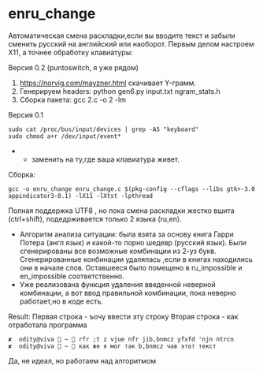 # enru_change

Автоматическая смена раскладки,если вы вводите текст и забыли сменить русский на английский или наоборот.
Первым делом настроем X11, а точнее обработку клавиатуры:


Версия 0.2 (puntoswitch, я уже рядом)
 1) https://norvig.com/mayzner.html скачивает Y-грамм.
 2) Генерируем headers: python gen6.py input.txt ngram_stats.h
 3) Сборка пакета: gcc 2.c -o 2 -lm 
 


Версия 0.1

```
sudo cat /proc/bus/input/devices | grep -A5 "keyboard"
sudo chmod a+r /dev/input/event*
```
* - заменить на ту,где ваша клавиатура живет.

Сборка:
```
gcc -o enru_change enru_change.c $(pkg-config --cflags --libs gtk+-3.0 appindicator3-0.1) -lX11 -lXtst -lpthread
```
Полная поддержка UTF8 , но пока смена раскладки жестко вшита (ctrl+shift), подедрживается только 2 языка (ru,en). 
 - Алгоритм анализа ситуации: была взята за основу книга Гарри Потера (англ язык) и какой-то порно шедевр (русский язык). Были сгенерированы все возможные комбинации из 2-уз букв. Сгенерированные конбинации удалялась ,если в книгах находились они в начале слов. Оставшееся было помещено в ru_impossible и en_impossible соответственно.
 - Уже реализована функция удаления введенной неверной комбинации, а вот ввод правильной комбинации, пока неверно работает,но в коде есть.


Result:
Первая строка - ъочу ввести эту строку
Вторая строка - как отработала программа
```
✘  odity@viva  ~  rfr ;t z vjue nfr jib,bnmcz yfxfd 'njn ntrcn
✘  odity@viva  ~  как же я мог так b,bnmcz чав этот текст
```

Да, не идеал, но работаем над алгоритмом
